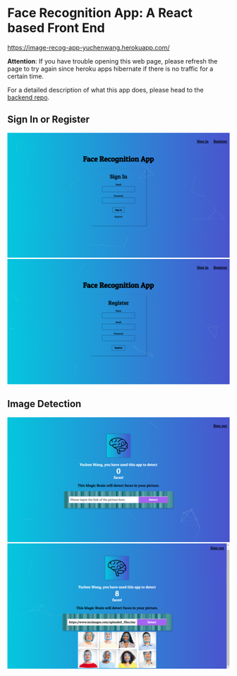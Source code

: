 # Face Recognition App: A React based Front End

https://image-recog-app-yuchenwang.herokuapp.com/

**Attention**: If you have trouble opening this web page, please refresh the page to try again since heroku apps hibernate if there is no traffic for a certain time.

For a detailed description of what this app does, please head to the [backend repo](https://github.com/Yuchen-Wang-SH/Face_Recognition_App_backend).

## Sign In or Register
![signin](images/signin.png)
![register](images/register.png)

## Image Detection
![app](images/app.png)
![detection](images/detection.png)